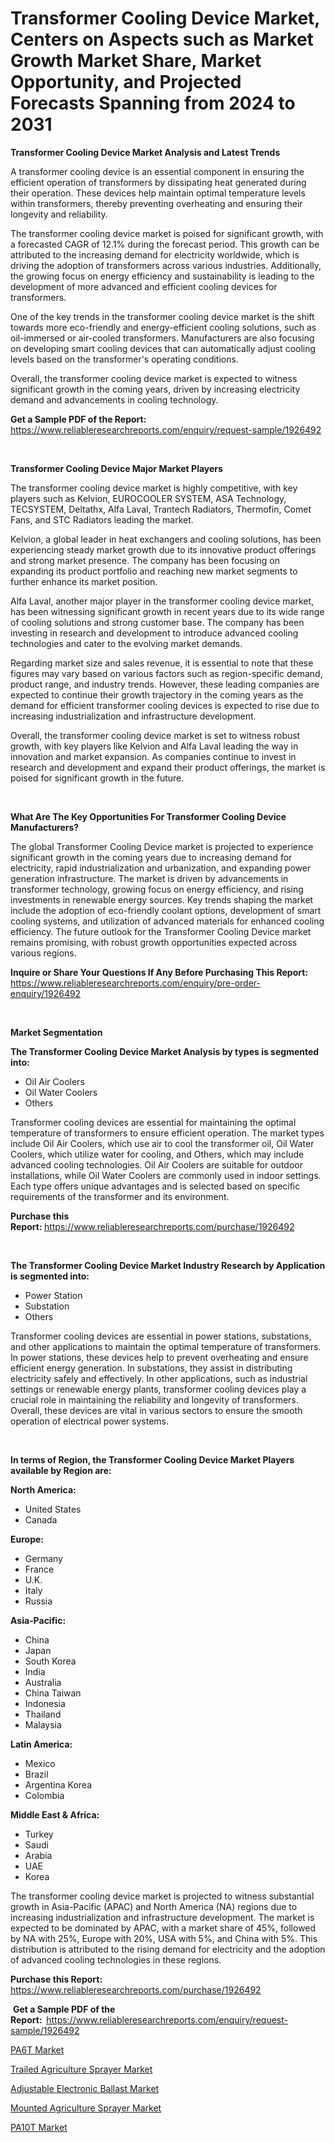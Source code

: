 <p><h1>Transformer Cooling Device Market, Centers on Aspects such as Market Growth Market Share, Market Opportunity, and Projected Forecasts Spanning from 2024 to 2031</h1></p><p><strong>Transformer Cooling Device Market Analysis and Latest Trends</strong></p>
<p><p>A transformer cooling device is an essential component in ensuring the efficient operation of transformers by dissipating heat generated during their operation. These devices help maintain optimal temperature levels within transformers, thereby preventing overheating and ensuring their longevity and reliability.</p><p>The transformer cooling device market is poised for significant growth, with a forecasted CAGR of 12.1% during the forecast period. This growth can be attributed to the increasing demand for electricity worldwide, which is driving the adoption of transformers across various industries. Additionally, the growing focus on energy efficiency and sustainability is leading to the development of more advanced and efficient cooling devices for transformers.</p><p>One of the key trends in the transformer cooling device market is the shift towards more eco-friendly and energy-efficient cooling solutions, such as oil-immersed or air-cooled transformers. Manufacturers are also focusing on developing smart cooling devices that can automatically adjust cooling levels based on the transformer's operating conditions.</p><p>Overall, the transformer cooling device market is expected to witness significant growth in the coming years, driven by increasing electricity demand and advancements in cooling technology.</p></p>
<p><strong>Get a Sample PDF of the Report:&nbsp;</strong> <a href="https://www.reliableresearchreports.com/enquiry/request-sample/1926492">https://www.reliableresearchreports.com/enquiry/request-sample/1926492</a></p>
<p>&nbsp;</p>
<p><strong>Transformer Cooling Device Major Market Players</strong></p>
<p><p>The transformer cooling device market is highly competitive, with key players such as Kelvion, EUROCOOLER SYSTEM, ASA Technology, TECSYSTEM, Deltathx, Alfa Laval, Trantech Radiators, Thermofin, Comet Fans, and STC Radiators leading the market.</p><p>Kelvion, a global leader in heat exchangers and cooling solutions, has been experiencing steady market growth due to its innovative product offerings and strong market presence. The company has been focusing on expanding its product portfolio and reaching new market segments to further enhance its market position.</p><p>Alfa Laval, another major player in the transformer cooling device market, has been witnessing significant growth in recent years due to its wide range of cooling solutions and strong customer base. The company has been investing in research and development to introduce advanced cooling technologies and cater to the evolving market demands.</p><p>Regarding market size and sales revenue, it is essential to note that these figures may vary based on various factors such as region-specific demand, product range, and industry trends. However, these leading companies are expected to continue their growth trajectory in the coming years as the demand for efficient transformer cooling devices is expected to rise due to increasing industrialization and infrastructure development.</p><p>Overall, the transformer cooling device market is set to witness robust growth, with key players like Kelvion and Alfa Laval leading the way in innovation and market expansion. As companies continue to invest in research and development and expand their product offerings, the market is poised for significant growth in the future.</p></p>
<p>&nbsp;</p>
<p><strong>What Are The Key Opportunities For Transformer Cooling Device Manufacturers?</strong></p>
<p><p>The global Transformer Cooling Device market is projected to experience significant growth in the coming years due to increasing demand for electricity, rapid industrialization and urbanization, and expanding power generation infrastructure. The market is driven by advancements in transformer technology, growing focus on energy efficiency, and rising investments in renewable energy sources. Key trends shaping the market include the adoption of eco-friendly coolant options, development of smart cooling systems, and utilization of advanced materials for enhanced cooling efficiency. The future outlook for the Transformer Cooling Device market remains promising, with robust growth opportunities expected across various regions.</p></p>
<p><strong>Inquire or Share Your Questions If Any Before Purchasing This Report:</strong> <a href="https://www.reliableresearchreports.com/enquiry/pre-order-enquiry/1926492">https://www.reliableresearchreports.com/enquiry/pre-order-enquiry/1926492</a></p>
<p>&nbsp;</p>
<p><strong>Market Segmentation</strong></p>
<p><strong>The Transformer Cooling Device Market Analysis by types is segmented into:</strong></p>
<p><ul><li>Oil Air Coolers</li><li>Oil Water Coolers</li><li>Others</li></ul></p>
<p><p>Transformer cooling devices are essential for maintaining the optimal temperature of transformers to ensure efficient operation. The market types include Oil Air Coolers, which use air to cool the transformer oil, Oil Water Coolers, which utilize water for cooling, and Others, which may include advanced cooling technologies. Oil Air Coolers are suitable for outdoor installations, while Oil Water Coolers are commonly used in indoor settings. Each type offers unique advantages and is selected based on specific requirements of the transformer and its environment.</p></p>
<p><strong>Purchase this Report:&nbsp;</strong><a href="https://www.reliableresearchreports.com/purchase/1926492">https://www.reliableresearchreports.com/purchase/1926492</a></p>
<p>&nbsp;</p>
<p><strong>The Transformer Cooling Device Market Industry Research by Application is segmented into:</strong></p>
<p><ul><li>Power Station</li><li>Substation</li><li>Others</li></ul></p>
<p><p>Transformer cooling devices are essential in power stations, substations, and other applications to maintain the optimal temperature of transformers. In power stations, these devices help to prevent overheating and ensure efficient energy generation. In substations, they assist in distributing electricity safely and effectively. In other applications, such as industrial settings or renewable energy plants, transformer cooling devices play a crucial role in maintaining the reliability and longevity of transformers. Overall, these devices are vital in various sectors to ensure the smooth operation of electrical power systems.</p></p>
<p>&nbsp;</p>
<p><strong>In terms of Region, the Transformer Cooling Device Market Players available by Region are:</strong></p>
<p>
    <p> <strong> North America: </strong>
        <ul>
            <li>United States</li>
            <li>Canada</li>
        </ul>
        </p> 
    <p> <strong> Europe: </strong>
        <ul>
            <li>Germany</li>
            <li>France</li>
            <li>U.K.</li>
            <li>Italy</li>
            <li>Russia</li>
        </ul>
        </p> 
    <p> <strong> Asia-Pacific: </strong>
        <ul>
            <li>China</li>
            <li>Japan</li>
            <li>South Korea</li>
            <li>India</li>
            <li>Australia</li>
            <li>China Taiwan</li>
            <li>Indonesia</li>
            <li>Thailand</li>
            <li>Malaysia</li>
        </ul>
        </p> 
    <p> <strong> Latin America: </strong>
        <ul>
            <li>Mexico</li>
            <li>Brazil</li>
            <li>Argentina Korea</li>
            <li>Colombia</li>
        </ul>
        </p> 
    <p> <strong> Middle East & Africa: </strong>
        <ul>
            <li>Turkey</li>
            <li>Saudi</li>
            <li>Arabia</li>
            <li>UAE</li>
            <li>Korea</li>
        </ul>
    </p>
    </p>
<p><p>The transformer cooling device market is projected to witness substantial growth in Asia-Pacific (APAC) and North America (NA) regions due to increasing industrialization and infrastructure development. The market is expected to be dominated by APAC, with a market share of 45%, followed by NA with 25%, Europe with 20%, USA with 5%, and China with 5%. This distribution is attributed to the rising demand for electricity and the adoption of advanced cooling technologies in these regions.</p></p>
<p><strong>Purchase this Report: </strong><a href="https://www.reliableresearchreports.com/purchase/1926492">https://www.reliableresearchreports.com/purchase/1926492</a></p>
<p>&nbsp;<strong>Get a Sample PDF of the Report:&nbsp;&nbsp;</strong><a href="https://www.reliableresearchreports.com/enquiry/request-sample/1926492">https://www.reliableresearchreports.com/enquiry/request-sample/1926492</a></p>
<p><strong></strong></p>
<p><p><a href="https://view.publitas.com/reportprime-1/pa6t-market-challenges-opportunities-and-growth-drivers-and-major-market-players-forecasted-for-period-from-2024-2031/">PA6T Market</a></p><p><a href="https://rainy-horn-d69.notion.site/Trailed-Agriculture-Sprayer-Market-Centers-on-Aspects-such-as-Market-Growth-Market-Share-Market-Op-bd83a22ca670460a9a2a5f288a2968fb">Trailed Agriculture Sprayer Market</a></p><p><a href="https://rainy-horn-d69.notion.site/Adjustable-Electronic-Ballast-Market-Share-Market-New-Trends-Analysis-Report-By-Type-By-Applicati-3f12f73bc61845ddbf39f2b3ba81b240">Adjustable Electronic Ballast Market</a></p><p><a href="https://woozy-pyroraptor-a1f.notion.site/Decoding-the-Mounted-Agriculture-Sprayer-Market-A-Deep-Dive-into-the-Latest-Market-Trends-Market-S-d00510b629a1475b926119c65483629d">Mounted Agriculture Sprayer Market</a></p><p><a href="https://view.publitas.com/reportprime-1/pa10t-market-challenges-opportunities-and-growth-drivers-and-major-market-players-forecasted-for-period-from-2024-2031/">PA10T Market</a></p></p>